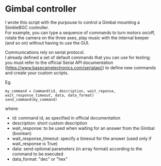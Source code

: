# Gimbal controller

I wrote this script with the purpouse to control a Gimbal mounting a SimbleBGC controller.  
For example, you can type a sequence of commands to turn motors on/off, rotate the camera on the three axes, play music with the internal beeper (and so on) without having to use the GUI.

Communications rely on serial protocol.  
I already defined a set of default commands that you can use for testing; you must refer to the official Serial API documentation (https://www.basecamelectronics.com/serialapi/) to define new commands and create your custom scripts.

Eg.
```
my_command = Command(id, description, wait_reponse, wait_response_timeout, data, data_format)
send_command(my_command)
```
where:  
- id: command id, as specified in official documentation  
- description: short custom description  
- wait_response: to be used when waiting for an answer from the Gimbal (boolean)  
- wait_response_timeout: specify a timeout for the answer (used only if wait_response is True)
- data: send optional parameters (in array format) according to the command to be executed
- data_format: "dec" or "hex"

